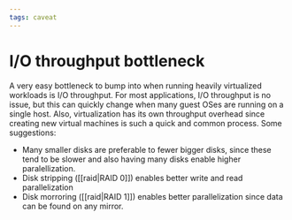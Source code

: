 ```yaml
---
tags: caveat
---
```


# I/O throughput bottleneck
A very easy bottleneck to bump into when running heavily virtualized workloads is I/O throughput. For most applications, I/O throughput is no issue, but this can quickly change when many guest OSes are running on a single host. Also, virtualization has its own throughput overhead since creating new virtual machines is such a quick and common process. Some suggestions:

* Many smaller disks are preferable to fewer bigger disks, since these tend to be slower and also having many disks enable higher paralellization.
* Disk stripping ([[raid|RAID 0]]) enables better write and read parallelization
* Disk morroring ([[raid|RAID 1]]) enables better parallelization since data can be found on any mirror.

